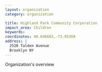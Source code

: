 ```yaml
---
layout: organization
category: organization

title: Highland Park Community Corporation
impact_area: Children
keywords: 
coordinates: 40.646683,-73.95369
address: |
  2520 Talden Avenue
  Brooklyn NY 
---
```

Organization's overview
